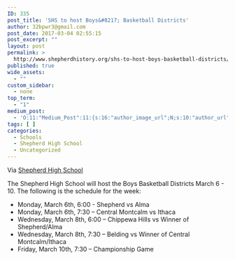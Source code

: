 ```yaml
---
ID: 335
post_title: 'SHS to host Boys&#8217; Basketball Districts'
author: 32bpwr3@gmail.com
post_date: 2017-03-04 02:55:15
post_excerpt: ""
layout: post
permalink: >
  http://www.shepherdhistory.org/shs-to-host-boys-basketball-districts/
published: true
wide_assets:
  - ""
custom_sidebar:
  - none
top_term:
  - "1"
medium_post:
  - 'O:11:"Medium_Post":11:{s:16:"author_image_url";N;s:10:"author_url";N;s:11:"byline_name";N;s:12:"byline_email";N;s:10:"cross_link";s:2:"no";s:2:"id";N;s:21:"follower_notification";s:3:"yes";s:7:"license";s:19:"all-rights-reserved";s:14:"publication_id";s:12:"881fb60cdbf3";s:6:"status";s:4:"none";s:3:"url";N;}'
tags: [ ]
categories:
  - Schools
  - Shepherd High School
  - Uncategorized
---
```

Via [Shepherd High School](https://www.facebook.com/shepherdmihs/?hc_ref=PAGES_TIMELINE&amp;fref=nf)

The Shepherd High School will host the Boys Basketball Districts March 6 - 10. The following is the schedule for the week:

- Monday, March 6th, 6:00 - Shepherd vs Alma
- Monday, March 6th, 7:30 – Central Montcalm vs Ithaca
- Wednesday, March 8th, 6:00 – Chippewa Hills vs Winner of Shepherd/Alma
- Wednesday, March 8th, 7:30 – Belding vs Winner of Central Montcalm/Ithaca
- Friday, March 10th, 7:30 – Championship Game